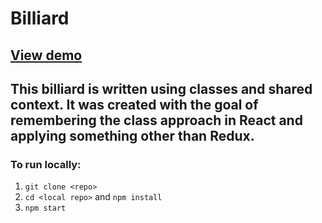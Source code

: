 # Billiard

## [View demo](http://mycodetherapy.github.io/billiard)

## This billiard is written using classes and shared context. It was created with the goal of remembering the class approach in React and applying something other than Redux.

### To run locally:

1. `git clone <repo>`
2. `cd <local repo>` and `npm install`
3. `npm start`
